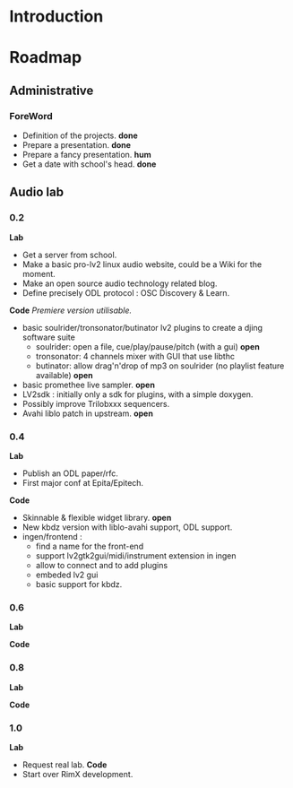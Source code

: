 # Introduction #


# Roadmap #

## Administrative ##
### ForeWord ###
  * Definition of the projects. **done**
  * Prepare a presentation.  **done**
  * Prepare a fancy presentation. **hum**
  * Get a date with school's head.  **done**

## Audio lab ##
### 0.2 ###
**Lab**
  * Get a server from school.
  * Make a basic pro-lv2 linux audio website, could be a Wiki for the moment.
  * Make an open source audio technology related blog.
  * Define precisely ODL protocol : OSC Discovery & Learn.

**Code**
_Premiere version utilisable._
  * basic soulrider/tronsonator/butinator lv2 plugins to create a djing software suite
    * soulrider: open a file, cue/play/pause/pitch (with a gui) **open**
    * tronsonator: 4 channels mixer with GUI that use libthc
    * butinator: allow drag'n'drop of mp3 on soulrider (no playlist feature available) **open**
  * basic promethee live sampler. **open**
  * LV2sdk : initially only a sdk for plugins, with a simple doxygen.
  * Possibly improve Trilobxxx sequencers.
  * Avahi liblo patch in upstream. **open**

### 0.4 ###
**Lab**
  * Publish an ODL paper/rfc.
  * First major conf at Epita/Epitech.

**Code**
  * Skinnable & flexible widget library. **open**
  * New kbdz version with liblo-avahi support, ODL support.
  * ingen/frontend :
    * find a name for the front-end
    * support lv2gtk2gui/midi/instrument extension in ingen
    * allow to connect and to add plugins
    * embeded lv2 gui
    * basic support for kbdz.

### 0.6 ###
**Lab**

**Code**

### 0.8 ###
**Lab**

**Code**

### 1.0 ###
**Lab**
  * Request real lab.
**Code**
  * Start over RimX development.

